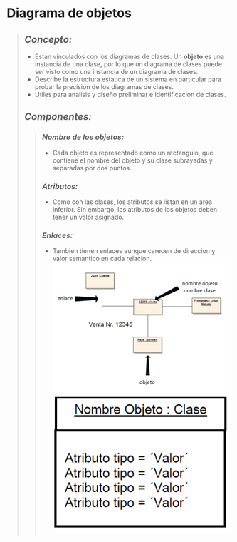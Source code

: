 # Diagrama de objetos
> ## ***Concepto:***
> - Estan vinculados con los diagramas de clases. Un **objeto** es una instancia de una clase, por lo que un diagrama de clases puede ser visto como una instancia de un diagrama de clases. 
> - Describe la estructura estatica de un sistema en particular para probar la precision de los diagramas de clases.
> - Utiles para analisis y diseño preliminar e identificacion de clases.
> ## ***Componentes:***
>> ### ***Nombre de los objetos:***
>> - Cada objeto es representado como un rectangulo, que contiene el nombre del objeto y su clase subrayadas y separadas por dos puntos.
>> ### ***Atributos:***
>> - Como con las clases, los atributos se listan en un area inferior. Sin embargo, los atributos de los objetos deben tener un valor asignado.
>> ### ***Enlaces:***
>> - Tambien tienen enlaces aunque carecen de direccion y valor semantico en cada relacion.
> ![Diagrama!](/assets/Diagrama-Objetos.PNG)
> ![Diagrama!](/assets/Diagrama-Objeto-Atributos.PNG)